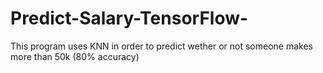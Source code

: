# Predict-Salary-TensorFlow-

This program uses KNN in order to predict wether or not someone makes more than 50k (80% accuracy)
